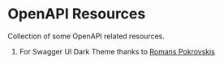 # OpenAPI Resources

Collection of some OpenAPI related resources.

1) For Swagger UI Dark Theme thanks to [Romans Pokrovskis](https://github.com/Amoenus/SwaggerDark)